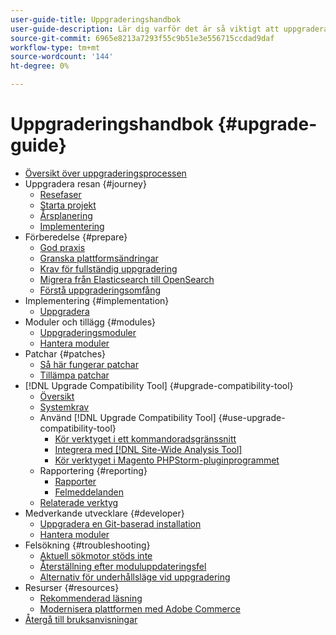 ```yaml
---
user-guide-title: Uppgraderingshandbok
user-guide-description: Lär dig varför det är så viktigt att uppgradera ditt Adobe Commerce-program och hur du kan planera och genomföra en uppgradering.
source-git-commit: 6965e8213a7293f55c9b51e3e556715ccdad9daf
workflow-type: tm+mt
source-wordcount: '144'
ht-degree: 0%

---
```



# Uppgraderingshandbok {#upgrade-guide}

- [Översikt över uppgraderingsprocessen](overview.md)
- Uppgradera resan {#journey}
   - [Resefaser](journey/phases.md)
   - [Starta projekt](journey/project-launch.md)
   - [Årsplanering](journey/annual-planning.md)
   - [Implementering](journey/implementation.md)
- Förberedelse {#prepare}
   - [God praxis](prepare/best-practices.md)
   - [Granska plattformsändringar](prepare/platform-changes.md)
   - [Krav för fullständig uppgradering](prepare/prerequisites.md)
   - [Migrera från Elasticsearch till OpenSearch](prepare/opensearch-migration.md)
   - [Förstå uppgraderingsomfång](prepare/scope.md)
- Implementering {#implementation}
   - [Uppgradera](implementation/perform-upgrade.md)
- Moduler och tillägg {#modules}
   - [Uppgraderingsmoduler](modules/upgrade.md)
   - [Hantera moduler](modules/manage.md)
- Patchar {#patches}
   - [Så här fungerar patchar](patches/overview.md)
   - [Tillämpa patchar](patches/apply.md)
- [!DNL Upgrade Compatibility Tool] {#upgrade-compatibility-tool}
   - [Översikt](upgrade-compatibility-tool/overview.md)
   - [Systemkrav](upgrade-compatibility-tool/prerequisites.md)
   - Använd [!DNL Upgrade Compatibility Tool] {#use-upgrade-compatibility-tool}
      - [Kör verktyget i ett kommandoradsgränssnitt](upgrade-compatibility-tool/run.md)
      - [Integrera med [!DNL Site-Wide Analysis Tool]](upgrade-compatibility-tool/integrate-analysis-tool.md)
      - [Kör verktyget i Magento PHPStorm-pluginprogrammet](upgrade-compatibility-tool/run-configuration-phpstorm-plugin.md)
   - Rapportering {#reporting}
      - [Rapporter](upgrade-compatibility-tool/reports.md)
      - [Felmeddelanden](upgrade-compatibility-tool/error-messages.md)
   - [Relaterade verktyg](upgrade-compatibility-tool/related-tools.md)
- Medverkande utvecklare {#developer}
   - [Uppgradera en Git-baserad installation](developer/git-installs.md)
   - [Hantera moduler](developer/manage-modules.md)
- Felsökning {#troubleshooting}
   - [Aktuell sökmotor stöds inte](troubleshooting/search-engine-not-supported.md)
   - [Återställning efter moduluppdateringsfel](troubleshooting/roll-back-after-update-failure.md)
   - [Alternativ för underhållsläge vid uppgradering](troubleshooting/maintenance-mode-options.md)
- Resurser {#resources}
   - [Rekommenderad läsning](resources/recommended-reading.md)
   - [Modernisera plattformen med Adobe Commerce](resources/recommended-upgrade-paths.md)
- [Återgå till bruksanvisningar](https://experienceleague.adobe.com/docs/commerce-operations/operational-guides/home.html)
